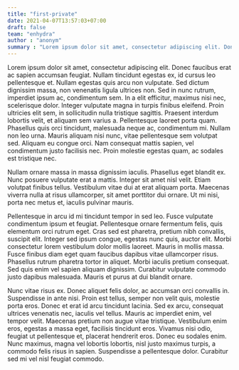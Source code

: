 ```yaml
---
title: "first-private"
date: 2021-04-07T13:57:03+07:00
draft: false
team: "enhydra"
author : "anonym"
summary : "Lorem ipsum dolor sit amet, consectetur adipiscing elit. Donec faucibus erat ac sapien accumsan feugiat. Nullam tincidunt egestas ex"
---
```


Lorem ipsum dolor sit amet, consectetur adipiscing elit. Donec faucibus erat ac sapien accumsan feugiat. Nullam tincidunt egestas ex, id cursus leo pellentesque et. Nullam egestas quis arcu non vulputate. Sed dictum dignissim massa, non venenatis ligula ultrices non. Sed in nunc rutrum, imperdiet ipsum ac, condimentum sem. In a elit efficitur, maximus nisi nec, scelerisque dolor. Integer vulputate magna in turpis finibus eleifend. Proin ultricies elit sem, in sollicitudin nulla tristique sagittis. Praesent interdum lobortis velit, et aliquam sem varius a. Pellentesque laoreet porta quam. Phasellus quis orci tincidunt, malesuada neque ac, condimentum mi. Nullam non leo urna. Mauris aliquam nisi nunc, vitae pellentesque sem volutpat sed. Aliquam eu congue orci. Nam consequat mattis sapien, vel condimentum justo facilisis nec. Proin molestie egestas quam, ac sodales est tristique nec.

Nullam ornare massa in massa dignissim iaculis. Phasellus eget blandit ex. Nunc posuere vulputate erat a mattis. Integer sit amet nisl velit. Etiam volutpat finibus tellus. Vestibulum vitae dui at erat aliquam porta. Maecenas viverra nulla at risus ullamcorper, sit amet porttitor dui ornare. Ut mi nisi, porta nec metus et, iaculis pulvinar mauris.

Pellentesque in arcu id mi tincidunt tempor in sed leo. Fusce vulputate condimentum ipsum et feugiat. Pellentesque ornare fermentum felis, quis elementum orci rutrum eget. Cras sed est pharetra, pretium nibh convallis, suscipit elit. Integer sed ipsum congue, egestas nunc quis, auctor elit. Morbi consectetur lorem vestibulum dolor mollis laoreet. Mauris in mollis massa. Fusce finibus diam eget quam faucibus dapibus vitae ullamcorper risus. Phasellus rutrum pharetra tortor in aliquet. Morbi iaculis pretium consequat. Sed quis enim vel sapien aliquam dignissim. Curabitur vulputate commodo justo dapibus malesuada. Mauris et purus at dui blandit ornare.

Nunc vitae risus ex. Donec aliquet felis dolor, ac accumsan orci convallis in. Suspendisse in ante nisi. Proin est tellus, semper non velit quis, molestie porta eros. Donec et erat id arcu tincidunt lacinia. Sed ex arcu, consequat ultrices venenatis nec, iaculis vel tellus. Mauris ac imperdiet enim, vel tempor velit. Maecenas pretium non augue vitae tristique. Vestibulum enim eros, egestas a massa eget, facilisis tincidunt eros. Vivamus nisi odio, feugiat ut pellentesque et, placerat hendrerit eros. Donec eu sodales enim. Nunc maximus, magna vel lobortis lobortis, nisl justo maximus turpis, a commodo felis risus in sapien. Suspendisse a pellentesque dolor. Curabitur sed mi vel nisl feugiat commodo.

